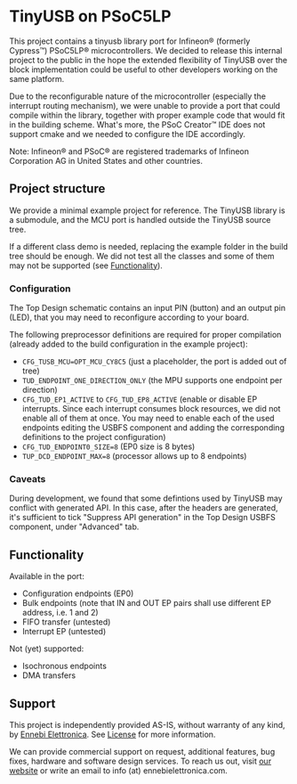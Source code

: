 # TinyUSB on PSoC5LP

This project contains a tinyusb library port for Infineon&reg; (formerly Cypress&trade;) PSoC5LP&reg; microcontrollers.
We decided to release this internal project to the public in the hope the extended flexibility of TinyUSB over the block implementation could be useful to other developers working on the same platform.

Due to the reconfigurable nature of the microcontroller (especially the interrupt routing mechanism), we were unable to provide a port that could compile within the library, together with proper example code that would fit in the building scheme.
What's more, the PSoC Creator&trade; IDE does not support cmake and we needed to configure the IDE accordingly.

Note: Infineon&reg; and PSoC&reg; are registered trademarks of Infineon Corporation AG in United States and other countries.

## Project structure

We provide a minimal example project for reference. The TinyUSB library is a submodule, and the MCU port is handled outside the TinyUSB source tree.

If a different class demo is needed, replacing the example folder in the build tree should be enough.
We did not test all the classes and some of them may not be supported (see [Functionality](#functionality)).

### Configuration

The Top Design schematic contains an input PIN (button) and an output pin (LED), that you may need to reconfigure according to your board.

The following preprocessor definitions are required for proper compilation (already added to the build configuration in the example project):

- `CFG_TUSB_MCU=OPT_MCU_CY8C5` (just a placeholder, the port is added out of tree)
- `TUD_ENDPOINT_ONE_DIRECTION_ONLY` (the MPU supports one endpoint per direction)
- `CFG_TUD_EP1_ACTIVE` to `CFG_TUD_EP8_ACTIVE` (enable or disable EP interrupts. Since each interrupt consumes block resources, we did not enable all of them at once. You may need to enable each of the used endpoints editing the USBFS component and adding the corresponding definitions to the project configuration)
- `CFG_TUD_ENDPOINT0_SIZE=8` (EP0 size is 8 bytes)
- `TUP_DCD_ENDPOINT_MAX=8` (processor allows up to 8 endpoints)

### Caveats

During development, we found that some defintions used by TinyUSB may conflict with generated API. In this case, after the headers are generated, it's sufficient to tick "Suppress API generation" in the Top Design USBFS component, under "Advanced" tab.

## Functionality

Available in the port:
- Configuration endpoints (EP0)
- Bulk endpoints (note that IN and OUT EP pairs shall use different EP address, i.e. 1 and 2)
- FIFO transfer (untested)
- Interrupt EP (untested)

Not (yet) supported:
- Isochronous endpoints
- DMA transfers

## Support

This project is independently provided AS-IS, without warranty of any kind, by [Ennebi Elettronica](https://ennebielettronica.com). See [License](license.md) for more information.

We can provide commercial support on request, additional features, bug fixes, hardware and software design services. To reach us out, visit [our website](https://ennebielettronica.com) or write an email to info (at) ennebielettronica.com.

